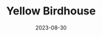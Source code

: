 ---
title: Yellow Birdhouse
subtitle: 
layout: default
modal-id: 13
date: 2023-08-30
img: birdhouse-yellow.png
# vid: IMG_5096.MOV
thumbnail: birdhouse-yellow-thumbnail.png
alt: image-alt
price: Between NAf 55 and NAf 500 depending on size and design
size: Meduim
description: Brighten Your Garden Oasis. A Sunny Yellow Gourd Artfully Crafted into a Charming Birdhouse, Complete with Cheerful Painted Details that Resemble a Quaint Home, Adding a Splash of Colorful Delight to Your Outdoor Haven.
tags: birdhouse
---